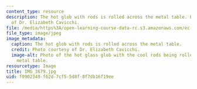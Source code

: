 ```yaml
---
content_type: resource
description: The hot glob with rods is rolled across the metal table. Photo courtesy
  of Dr. Elizabeth Cavicchi.
file: /media/https%3A/open-learning-course-data-rc.s3.amazonaws.com/ec-050-recreate-experiments-from-history-inform-the-future-from-the-past-galileo-january-iap-2010/f0902349f62d7cf55d8f8f7db16f19ee_IMG_3679.jpg
file_type: image/jpeg
image_metadata:
  caption: The hot glob with rods is rolled across the metal table.
  credit: Photo courtesy of Dr. Elizabeth Cavicchi.
  image-alt: Photo of the hot glass glob with the cool rods being rolled across a
    metal table.
resourcetype: Image
title: IMG_3679.jpg
uid: f0902349-f62d-7cf5-5d8f-8f7db16f19ee
---
```


